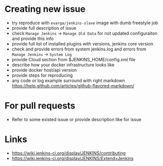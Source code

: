 # Creating new issue

- try reproduce with `evarga/jenkins-slave` image with dumb freestyle job
- provide full description of issue
- check `Manage Jenkins` -> `Manage Old Data` for not updated configuraiton and provide this info
- provide full list of installed plugins with versions, jenkins core version
- check and provide errors from system jenkins.log and errors from `Manage Jenkins` -> `System Log`
- provide Cloud section from $JENKINS_HOME/config.xml file
- describe how your docker infrastructure looks like
- provide docker host/api version
- provide steps for reproducing
- any code or log example surround with right markdown https://help.github.com/articles/github-flavored-markdown/

# For pull requests

- Refer to some existed issue or provide description like for issue

# Links

- https://wiki.jenkins-ci.org/display/JENKINS/contributing
- https://wiki.jenkins-ci.org/display/JENKINS/Extend+Jenkins 
